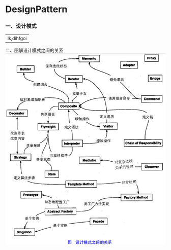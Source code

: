 # DesignPattern

### 一、设计模式

<table>
  <tr>
    <td>lk,dihfgoi</td>
  </tr>
</table

### 二、图解设计模式之间的关系

<div align="center"><img src="./img/design-patterns.jpg"/></div>
